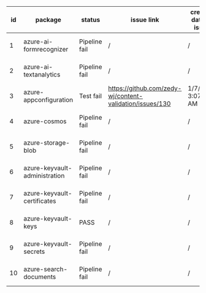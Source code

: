 
| id | package | status | issue link | created date of issue | update date of issue | run date of pipeline |
|----|---------|--------|------------|-----------------------|----------------------| ---------------------|
| 1 | azure-ai-formrecognizer | Pipeline fail | / | / | / | 2025-01-07 14:21:55 |
| 2 | azure-ai-textanalytics | Pipeline fail | / | / | / | 2025-01-07 14:21:55 |
| 3 | azure-appconfiguration | Test fail | https://github.com/zedy-wj/content-validation/issues/130 | 1/7/2025 3:07:10 AM | 1/7/2025 3:07:10 AM | 2025-01-07 14:21:55 |
| 4 | azure-cosmos | Pipeline fail | / | / | / | 2025-01-07 14:21:55 |
| 5 | azure-storage-blob | Pipeline fail | / | / | / | 2025-01-07 14:21:55 |
| 6 | azure-keyvault-administration | Pipeline fail | / | / | / | 2025-01-07 14:21:55 |
| 7 | azure-keyvault-certificates | Pipeline fail | / | / | / | 2025-01-07 14:21:55 |
| 8 | azure-keyvault-keys | PASS | / | / | / | 2025-01-07 14:21:55 |
| 9 | azure-keyvault-secrets | Pipeline fail | / | / | / | 2025-01-07 14:21:55 |
| 10 | azure-search-documents | Pipeline fail | / | / | / | 2025-01-07 14:21:55 |
